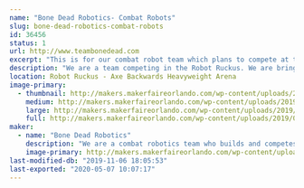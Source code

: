 ```yaml
---
name: "Bone Dead Robotics- Combat Robots"
slug: bone-dead-robotics-combat-robots
id: 36456
status: 1
url: http://www.teambonedead.com
excerpt: "This is for our combat robot team which plans to compete at the Robot Ruckus. We plan to bring our 30lb Sportsman robot \"Reckoning.\" "
description: "We are a team competing in the Robot Ruckus. We are bringing our 30lb Sportsman \"Reckoning\" to compete at the event. We have competed in combat robots for 10 years now and we are proud of all the progress has made with the return of 'Battlebots.' We are also members of our local universities' combat robot club and makerspace which we hope to talk about with the public to further promote interest in STEM."
location: Robot Ruckus - Axe Backwards Heavyweight Arena
image-primary:
  - thumbnail: http://makers.makerfaireorlando.com/wp-content/uploads/2019/08/BDR-Logo-1-150x150.jpg
    medium: http://makers.makerfaireorlando.com/wp-content/uploads/2019/08/BDR-Logo-1-300x296.jpg
    large: http://makers.makerfaireorlando.com/wp-content/uploads/2019/08/BDR-Logo-1.jpg
    full: http://makers.makerfaireorlando.com/wp-content/uploads/2019/08/BDR-Logo-1.jpg
maker:
  - name: "Bone Dead Robotics"
    description: "We are a combat robotics team who builds and competes fighting robots. "
    image-primary: http://makers.makerfaireorlando.com/wp-content/uploads/2019/08/BDR-Logo.jpg
last-modified-db: "2019-11-06 18:05:53"
last-exported: "2020-05-07 10:07:17"
---
```

